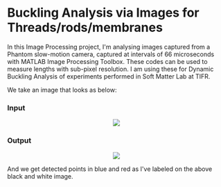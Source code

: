 # Buckling Analysis via Images for Threads/rods/membranes

In this Image Processing project, I'm analysing images captured from a Phantom slow-motion camera, captured at intervals of 66 microseconds with MATLAB Image Processing Toolbox. These codes can be used to measure lengths with sub-pixel resolution. 
I am using these for Dynamic Buckling Analysis of experiments performed in Soft Matter Lab at TIFR.

We take an image that looks as below:
### Input
<p align="center">
  <img src="https://github.com/harshjn/DynamicBucklingRubberAnalysis.m/blob/master/image_fixed_width-2">  
</p>

### Output
<p align="center">
  <img src="https://github.com/harshjn/DynamicBucklingRubberAnalysis.m/blob/master/image_fixed_width">  
</p>

And we get detected points in blue and red as I've labeled on the above black and white image.
